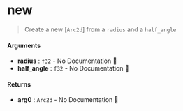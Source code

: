 # new

>  Create a new [`Arc2d`] from a `radius` and a `half_angle`

#### Arguments

- **radius** : `f32` \- No Documentation 🚧
- **half\_angle** : `f32` \- No Documentation 🚧

#### Returns

- **arg0** : `Arc2d` \- No Documentation 🚧